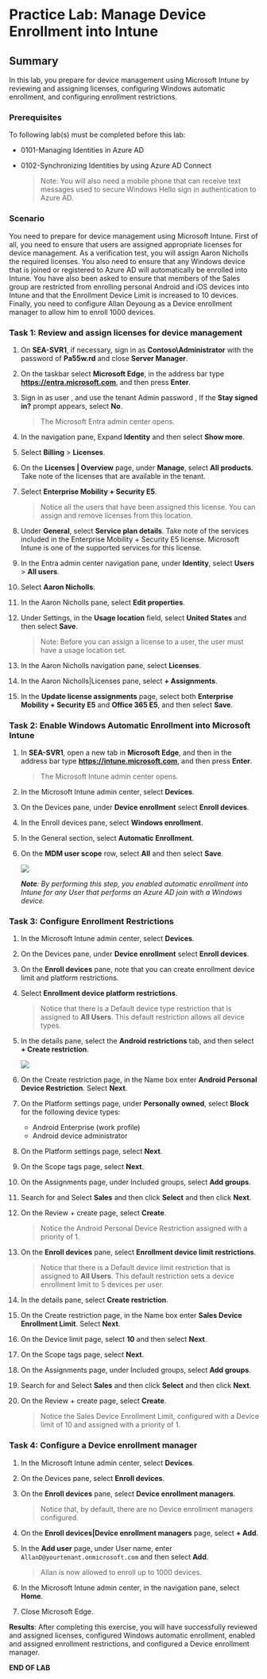 # Practice Lab: Manage Device Enrollment into Intune

## Summary

In this lab, you prepare for device management using Microsoft Intune by reviewing and assigning licenses, configuring Windows automatic enrollment, and configuring enrollment restrictions. 

### Prerequisites

To following lab(s) must be completed before this lab:

- 0101-Managing Identities in Azure AD

- 0102-Synchronizing Identities by using Azure AD Connect

  > Note: You will also need a mobile phone that can receive text messages used to secure Windows Hello sign in authentication to Azure AD.

### Scenario

You need to prepare for device management using Microsoft Intune. First of all, you need to ensure that users are assigned appropriate licenses for device management. As a verification test, you will assign Aaron Nicholls the required licenses. You also need to ensure that any Windows device that is joined or registered to Azure AD will automatically be enrolled into Intune. You have also been asked to ensure that members of the Sales group are restricted from enrolling personal Android and iOS devices into Intune and that the Enrollment Device Limit is increased to 10 devices. Finally, you need to configure Allan Deyoung as a Device enrollment manager to allow him to enroll 1000 devices.

### Task 1: Review and assign licenses for device management

1. On **SEA-SVR1**, if necessary, sign in as **Contoso\\Administrator** with the password of **Pa55w.rd** and close **Server Manager**.

2. On the taskbar select **Microsoft Edge**, in the address bar type **https://entra.microsoft.com**, and then press **Enter**.

3. Sign in as user **<inject key="AzureAdUserEmail"></inject>**, and use the tenant Admin password **<inject key="AzureAdUserPassword"></inject>**, If the **Stay signed in?** prompt appears, select **No**. 

   > The Microsoft Entra admin center opens.

4. In the navigation pane, Expand **Identity** and then select **Show more**.

5. Select **Billing** > **Licenses**.

6. On the **Licenses | Overview** page, under **Manage**, select **All products**. Take note of the licenses that are available in the tenant. 

7. Select **Enterprise Mobility + Security E5**. 
  
   > Notice all the users that have been assigned this license. You can assign and remove licenses from this location.

8. Under **General**, select **Service plan details**. Take note of the services included in the Enterprise Mobility + Security E5 license. Microsoft Intune is one of the supported services for this license.

9. In the Entra admin center navigation pane, under **Identity**, select **Users** > **All users**.

10. Select **Aaron Nicholls**.

11. In the Aaron Nicholls pane, select **Edit properties**.

12. Under Settings, in the **Usage location** field, select **United States** and then select **Save**.

    > Note: Before you can assign a license to a user, the user must have a usage location set.

13. In the Aaron Nicholls navigation pane, select **Licenses**.

14. In the Aaron Nicholls|Licenses pane, select **+ Assignments**.

15. In the **Update license assignments** page, select both **Enterprise Mobility + Security E5** and **Office 365 E5**, and then select **Save**.

### Task 2: Enable Windows Automatic Enrollment into Microsoft Intune

1. In **SEA-SVR1**, open a new tab in **Microsoft Edge**, and then in the address bar type **https://intune.microsoft.com**, and then press **Enter**. 

   > The Microsoft Intune admin center opens.

2. In the Microsoft Intune admin center, select **Devices**.

3. On the Devices pane, under **Device enrollment** select **Enroll devices**.

4. In the Enroll devices pane, select **Windows enrollment**.

5. In the General section, select **Automatic Enrollment**.

6. On the **MDM user scope** row, select **All** and then select **Save**.

     ![](../media/11.png)

   _**Note**: By performing this step, you enabled automatic enrollment into Intune for any User that performs an Azure AD join with a Windows device._

### Task 3: Configure Enrollment Restrictions

1. In the Microsoft Intune admin center, select **Devices**.

2. On the Devices pane, under **Device enrollment** select **Enroll devices**.

3. On the **Enroll devices** pane, note that you can create enrollment device limit and platform restrictions. 

4. Select **Enrollment device platform restrictions**. 

   > Notice that there is a Default device type restriction that is assigned to **All Users**. This default restriction allows all device types.

5. In the details pane, select the **Android restrictions** tab, and then select **+ Create restriction**.

   ![](../media/10.png)

6. On the Create restriction page, in the Name box enter **Android Personal Device Restriction**. Select **Next**.

7. On the Platform settings page, under **Personally owned**, select **Block** for the following device types:

   - Android Enterprise (work profile)
   - Android device administrator

8. On the Platform settings page, select **Next**.

9. On the Scope tags page, select **Next**.

10. On the Assignments page, under Included groups, select **Add groups**.

11. Search for and Select **Sales** and then click **Select** and then click **Next**.

12. On the Review + create page, select **Create**.

    > Notice the Android Personal Device Restriction assigned with a priority of 1.

13. On the **Enroll devices** pane, select **Enrollment device limit restrictions**. 

    > Notice that there is a Default device limit restriction that is assigned to **All Users**. This default restriction sets a device enrollment limit to 5 devices per user.

14. In the details pane, select **Create restriction**.

15. On the Create restriction page, in the Name box enter **Sales Device Enrollment Limit**. Select **Next**.

16. On the Device limit page, select **10** and then select **Next**.

17. On the Scope tags page, select **Next**.

18. On the Assignments page, under Included groups, select **Add groups**.

19. Search for and Select **Sales** and then click **Select** and then click **Next**.

20. On the Review + create page, select **Create**.

    > Notice the Sales Device Enrollment Limit, configured with a Device limit of 10 and assigned with a priority of 1.

### Task 4: Configure a Device enrollment manager

1. In the Microsoft Intune admin center, select **Devices**.

2. On the Devices pane, select **Enroll devices**.

3. On the **Enroll devices** pane, select **Device enrollment managers**. 

   > Notice that, by default, there are no Device enrollment managers configured.

4. On the **Enroll devices|Device enrollment managers** page, select **+ Add**.

5. In the **Add user** page, under User name, enter `AllanD@yourtenant.onmicrosoft.com` and then select **Add**.

   > Allan is now allowed to enroll up to 1000 devices.

6. In the Microsoft Intune admin center, in the navigation pane, select **Home**.

7. Close Microsoft Edge.

**Results**: After completing this exercise, you will have successfully reviewed and assigned licenses, configured Windows automatic enrollment, enabled and assigned enrollment restrictions, and configured a Device enrollment manager.


**END OF LAB**

